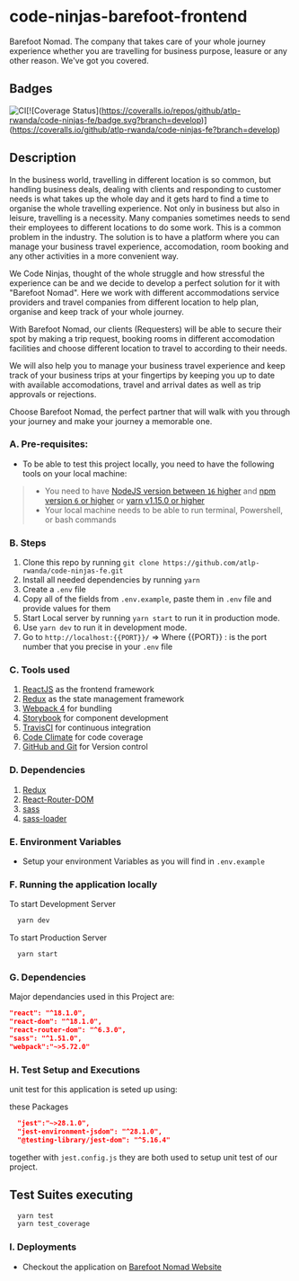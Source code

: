 # code-ninjas-barefoot-frontend

Barefoot Nomad. The company that takes care of your whole journey experience whether you are travelling for business purpose, leasure or any other reason. We've got you covered.
## Badges

![CI](https://github.com/atlp-rwanda/code-ninjas-fe/workflows/CI/badge.svg?)[![Coverage Status](https://coveralls.io/repos/github/atlp-rwanda/code-ninjas-fe/badge.svg?branch=develop)](https://coveralls.io/github/atlp-rwanda/code-ninjas-fe?branch=develop)
## Description

In the business world, travelling in different location is so common, but handling business deals, dealing with clients and responding to customer needs is what takes up the whole day and it gets hard to find a time to organise the whole travelling experience. Not only in business but also in leisure, travelling is a necessity. Many companies sometimes needs to send their employees to different locations to do some work. This is a common problem in the industry. The solution is to have a platform where you can manage your business travel experience, accomodation, room booking and any other activities in a more convenient way.

We Code Ninjas, thought of the whole struggle and how stressful the experience can be and we decide to develop a perfect solution for it with "Barefoot Nomad". Here we work with different accommodations service providers and travel companies from different location to help plan, organise and keep track of your whole journey.

With Barefoot Nomad, our clients (Requesters) will be able to secure their spot by making a trip request, booking rooms in different accomodation facilities and choose different location to travel to according to their needs.

We will also help you to manage your business travel experience and keep track of your business trips at your fingertips by keeping you up to date with available accomodations, travel and arrival dates as well as trip approvals or rejections.

Choose Barefoot Nomad, the perfect partner that will walk with you through your journey and make your journey a memorable one.

### A. Pre-requisites:
* To be able to test this project locally, you need to have the following tools on your local machine:
> * You need to have [NodeJS version between `16` higher](https://nodejs.org/en/) and [npm version `6` or higher](https://www.npmjs.com/) or [yarn v1.15.0 or higher](https://yarnpkg.com/getting-started/install)
> * Your local machine needs to be able to run terminal, Powershell, or bash commands
### B. Steps
1. Clone this repo by running `git clone https://github.com/atlp-rwanda/code-ninjas-fe.git`
2. Install all needed dependencies by running `yarn`
3. Create a `.env` file
4. Copy all of the fields from `.env.example`, paste them in `.env` file and provide values for them
5. Start Local server by running `yarn start` to run it in production mode.
6. Use `yarn dev` to run it in development mode.
7. Go to `http://localhost:{{PORT}}/`   => Where {{PORT}} : is the port number that you precise in your `.env` file

### C. Tools used
1. [ReactJS](https://reactjs.org/) as the frontend framework
2. [Redux](https://redux.js.org/) as the state management framework
3. [Webpack 4](https://webpack.js.org/) for bundling
4. [Storybook](https://storybook.js.org/) for component development
5. [TravisCI](https://travis-ci.org/) for continuous integration
6. [Code Climate](https://codeclimate.com/) for code coverage
7. [GitHub and Git](https://github.com/) for Version control

### D. Dependencies
1. [Redux](https://www.npmjs.com/package/redux)
2. [React-Router-DOM](https://www.npmjs.com/package/react-router-dom)
3. [sass](https://www.npmjs.com/package/sass)
4. [sass-loader](https://www.npmjs.com/package/sass-loader)

### E. Environment Variables

* Setup your environment Variables as you will find in `.env.example`
### F. Running the application locally

  To start Development Server

```bash
  yarn dev
```

  To start Production Server

```bash
  yarn start
```

### G. Dependencies

Major dependancies used in this Project are:

```json
"react": "^18.1.0",
"react-dom": "^18.1.0",
"react-router-dom": "^6.3.0",
"sass": "^1.51.0",
"webpack":"~>5.72.0"
```

### H. Test Setup and Executions

unit test for this application is seted up using:

these Packages

```json
  "jest":"~>28.1.0",
  "jest-environment-jsdom": "^28.1.0",
  "@testing-library/jest-dom": "^5.16.4"
```

together with `jest.config.js` they are both used to setup unit test of our project.

## Test Suites executing

```bash
  yarn test
  yarn test_coverage
```

### I. Deployments
- Checkout the application on [Barefoot Nomad Website](code-ninajs-fe.vercel.app)
